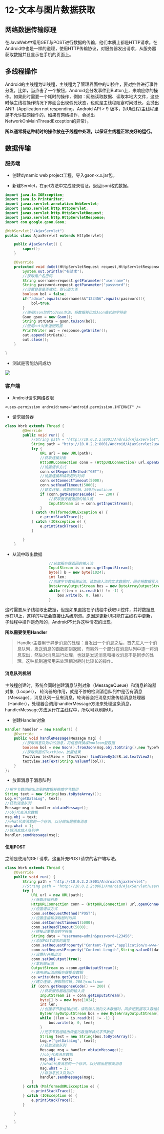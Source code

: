 # 12-文本与图片数据获取

## 网络数据传输原理

在JavaWeb中常用GET与POST进行数据的传输，他们本质上都是HTTP请求。在Android中也是一样的道理，使用HTTP传输协议，对服务器发出请求，从服务器获取数据并且显示在手机的页面上。

## 多线程操作

Android的主线程为UI线程，主线程为了管理界面中的UI控件，要对控件进行事件分发。比如，当点击了一个按钮，Android会分发事件到Button上，来响应你的操作。如果此时需要一个耗时的操作，例如：网络读取数据、读取本地大文件，这些时候主线程操作情况下界面会出现假死状态，也就是主线程阻塞时间过长，会抛出ANR（Application not responding，Android API > 9 版本，对UI线程/主线程里是不允许联网操作的，如果有网络操作，会抛出NetworkOnMainThreadException的异常）。

**所以通常将这种耗时的操作放在子线程中处理，以保证主线程正常良好的运行。**

## 数据传输

### 服务端

- 创建dynamic web project工程，导入gson-x.x.jar包。

- 新建Servlet，在get方法中完成登录验证，返回json格式数据。

```java
import java.io.IOException;
import java.io.PrintWriter;
import javax.servlet.annotation.WebServlet;
import javax.servlet.http.HttpServlet;
import javax.servlet.http.HttpServletRequest;
import javax.servlet.http.HttpServletResponse;
import com.google.gson.Gson;

@WebServlet("/AjaxServlet")
public class AjaxServlet extends HttpServlet{

	public AjaxServlet() {
		super();
	}

	@Override
	protected void doGet(HttpServletRequest request,HttpServletResponse response) throws IOException{
		System.out.println("有请求");
		//获取用户名密码
		String username=request.getParameter("username");
		String password=request.getParameter("password");
		//设置登录是否成功，默认值为否
		boolean bol = false;
		if("admin".equals(username)&&"123456".equals(password)){
			bol=true;
		}
		//使用Gson包的toJson方法，将数据转化成Json格式的字符串
		Gson gson = new Gson();
		String strData = gson.toJson(bol);
		//使用out对象返回数据
		PrintWriter out = response.getWriter();
		out.append(strData);
		out.close();
	}

}
```

- 测试是否能访问成功

![](http://ovsf6lwoc.bkt.clouddn.com//image/jpg/20171204204201.png)

### 客户端

- Android请求网络权限

`<uses-permission android:name="android.permission.INTERNET" />`

- 请求服务器

```java
class Work extends Thread {
        @Override
        public void run() {
            //String path = "http://10.0.2.2:8001/Android/AjaxServlet";
            String path = "http://10.0.2.2:8001/Android/AjaxServlet?username=admin&password=123456";
            try {
                URL url = new URL(path);
                //获取连接对象
                HttpURLConnection conn = (HttpURLConnection) url.openConnection();
                //设置请求方式
                conn.setRequestMethod("GET");
                //设置连接和读取超时时间
                conn.setConnectTimeout(5000);
                conn.setReadTimeout(5000);
                //建立连接，获取响应码，200为continue
                if (conn.getResponseCode() == 200) {
                    //获取服务器返回的输入流
                    InputStream is = conn.getInputStream();
                }
            } catch (MalformedURLException e) {
                e.printStackTrace();
            } catch (IOException e) {
                e.printStackTrace();
            }

        }
    }
```

- 从流中取出数据

```java
                    //获取服务器返回的输入流
                    InputStream is = conn.getInputStream();
                    byte[] b = new byte[1024];
                    int len;
                    //创建字节数组输出流，读取输入流的文本数据时，同步把数据写入数组输出流
                    ByteArrayOutputStream bos = new ByteArrayOutputStream();
                    while ((len = is.read(b)) != -1) {
                        bos.write(b, 0, len);
                    }
```

这时需要从子线程取出数据，但是如果直接在子线程中获取UI控件，并将数据显示在UI上，这样的写法会直接让系统崩溃。原因是更新UI只能在主线程中更新，子线程中操作是危险的，Android不允许这种情况的出现。

**所以需要使用Handler**

> Handler主要用于异步消息的处理：当发出一个消息之后，首先进入一个消息队列，发送消息的函数即刻返回，而另外一个部分在消息队列中逐一将消息取出，然后对消息进行处理，也就是发送消息和接收消息不是同步的处理。这种机制通常用来处理相对耗时比较长的操作。

#### 消息队列机制

主线程创建时，系统会同时创建消息队列对象（MessageQueue）和消息轮询器对象（Looper），
轮询器的作用，就是不停的检测消息队列中是否有消息（Message），消息队列一旦有消息，轮询器会把消息对象传给消息处理器（Handler），处理器会调用handlerMessage方法来处理这条消息，handlerMessage方法运行在主线程中，所以可以刷新UI。

- 创建Handler对象

```java
Handler handler = new Handler() {
    @Override
    public void handleMessage(Message msg) {
        //获取消息队列中的消息，将信息转换成boolean型数据
        boolean bol = new Gson().fromJson(msg.obj.toString(),new TypeToken<Boolean>(){}.getType());
        //获取页面的TextView，放置结果
        TextView textView = (TextView) findViewById(R.id.textView2);
        textView.setText(String.valueOf(bol));
    }
};
````

- 放置消息于消息队列

```java
//把字节数组输出流里的数据转换成字节数组
String text = new String(bos.toByteArray());
Log.v("getDataLog", text);
//获取消息队列
Message msg = handler.obtainMessage();
//obj代表消息数据
msg.obj = text;
//what代表消息的一个标识，以分辨出是哪条消息
msg.what = 1;
//将消息放入队列中
handler.sendMessage(msg);

```

#### 使用POST

之前是使用的GET请求，这里补充POST请求的客户端写法。

```java
class Work extends Thread {
    @Override
    public void run() {
        String path = "http://10.0.2.2:8001/Android/AjaxServlet";
        //String path = "http://10.0.2.2:8001/Android/AjaxServlet?username=admin&password=123456";
        try {
            URL url = new URL(path);
            //获取连接对象
            HttpURLConnection conn = (HttpURLConnection) url.openConnection();
            //设置请求方式
            conn.setRequestMethod("POST");
            //设置连接和读取超时时间
            conn.setConnectTimeout(5000);
            conn.setReadTimeout(5000);
            //拼接出要提交的字符串
            String data = "username=admin&password=123456";
            //添加POST请求的属性
            conn.setRequestProperty("Content-Type","application/x-www-form-urlencoded");
            conn.setRequestProperty("Content-Length",String.valueOf(data.length()));
            //设置打开输出流
            conn.setDoOutput(true);
            //拿到输出流
            OutputStream os =conn.getOutputStream();
            //使用输出流向服务器提交数据
            os.write(data.getBytes());
            //建立连接，获取响应码，200为continue
            if (conn.getResponseCode() == 200) {
                //获取服务器返回的输入流
                InputStream is = conn.getInputStream();
                byte[] b = new byte[1024];
                int len;
                //创建字节数组输出流，读取输入流的文本数据时，同步把数据写入数组输出流
                ByteArrayOutputStream bos = new ByteArrayOutputStream();
                while ((len = is.read(b)) != -1) {
                    bos.write(b, 0, len);
                }
                //把字节数组输出流里的数据转换成字节数组
                String text = new String(bos.toByteArray());
                Log.v("getDataLog", text);
                //获取消息队列
                Message msg = handler.obtainMessage();
                //obj代表消息数据
                msg.obj = text;
                //what代表消息的一个标识，以分辨出是哪条消息
                msg.what = 1;
                //将消息放入队列中
                handler.sendMessage(msg);
            }
        } catch (MalformedURLException e) {
            e.printStackTrace();
        } catch (IOException e) {
            e.printStackTrace();
        }

    }

    }
}
```